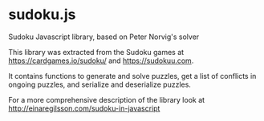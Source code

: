 # sudoku.js

Sudoku Javascript library, based on Peter Norvig's solver

This library was extracted from the Sudoku games at https://cardgames.io/sudoku/ and https://sudokuu.com.

It contains functions to generate and solve puzzles, get a list of conflicts in
ongoing puzzles, and serialize and deserialize puzzles.

For a more comprehensive description of the library look at http://einaregilsson.com/sudoku-in-javascript
